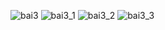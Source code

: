 
![bai3](https://github.com/VanHoang110802/Competitive_Programming/assets/108053955/0477f0d3-4bd0-4cf7-acd0-9b111beda4a2)
![bai3_1](https://github.com/VanHoang110802/Competitive_Programming/assets/108053955/5c35b576-6148-464b-a8fa-cac3a98b1891)
![bai3_2](https://github.com/VanHoang110802/Competitive_Programming/assets/108053955/a0c7b37a-d4d2-4a02-85c2-40958d358702)
![bai3_3](https://github.com/VanHoang110802/Competitive_Programming/assets/108053955/c3746b69-39e0-4f31-b6dc-5e7405662dfc)
